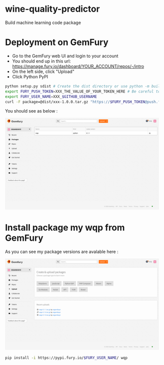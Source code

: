 # wine-quality-predictor

Build machine learning code package

# Deployment on GemFury


- Go to the GemFury web UI and login to your account
- You should end up in this url: https://manage.fury.io/dashboard/YOUR_ACCOUNT/repos/-/intro
- On the left side, click "Upload"
- Click Python PyPI

```bash
python setup.py sdist # Create the dist directory or use python -m build
export FURY_PUSH_TOKEN=XXX_THE_VALUE_OF_YOUR_TOKEN_HERE # Be careful to not commit to git any token!!
export FURY_USER_NAME=XXX_$GITHUB_USERNAME
curl -F package=@dist/xxx-1.0.0.tar.gz "https://$FURY_PUSH_TOKEN@push.fury.io/$FURY_USER_NAME/"
```

You should see as below :

![wqp2](imgs/wqp2.png)

# Install package my wqp from GemFury

As you can see my package versions are avalable here :

![wqp](imgs/wqp.png)

```bash
pip install -i https://pypi.fury.io/$FURY_USER_NAME/ wqp
```